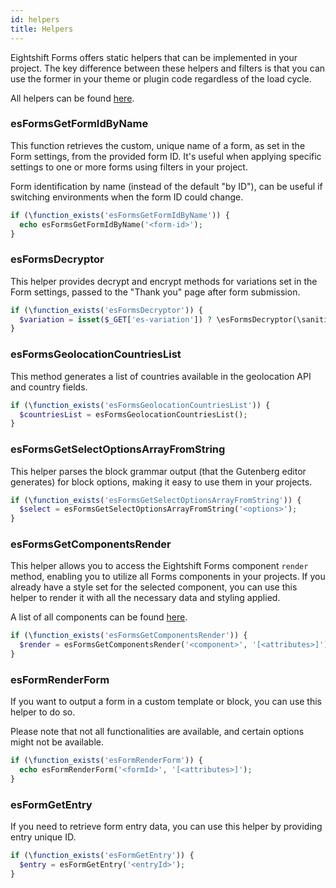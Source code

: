 ```yaml
---
id: helpers
title: Helpers
---
```


Eightshift Forms offers static helpers that can be implemented in your project. The key difference between these helpers and filters is that you can use the former in your theme or plugin code regardless of the load cycle.

All helpers can be found [here](https://github.com/infinum/eightshift-forms/blob/develop/src/Helpers/esForms.php).

### esFormsGetFormIdByName

This function retrieves the custom, unique name of a form, as set in the Form settings, from the provided form ID. It's useful when applying specific settings to one or more forms using filters in your project.

 Form identification by name (instead of the default "by ID"), can be useful if switching environments when the form ID could change.

```php
if (\function_exists('esFormsGetFormIdByName')) {
  echo esFormsGetFormIdByName('<form-id>');
}
```

### esFormsDecryptor

This helper provides decrypt and encrypt methods for variations set in the Form settings, passed to the "Thank you" page after form submission.

```php
if (\function_exists('esFormsDecryptor')) {
  $variation = isset($_GET['es-variation']) ? \esFormsDecryptor(\sanitize_text_field(\wp_unslash($_GET['es-variation']))) : '';
}
```

### esFormsGeolocationCountriesList

This method generates a list of countries available in the geolocation API and country fields.

```php
if (\function_exists('esFormsGeolocationCountriesList')) {
  $countriesList = esFormsGeolocationCountriesList();
}
```

### esFormsGetSelectOptionsArrayFromString

This helper parses the block grammar output (that the Gutenberg editor generates) for block options, making it easy to use them in your projects.

```php
if (\function_exists('esFormsGetSelectOptionsArrayFromString')) {
  $select = esFormsGetSelectOptionsArrayFromString('<options>');
}
```

### esFormsGetComponentsRender

This helper allows you to access the Eightshift Forms component `render` method, enabling you to utilize all Forms  components in your projects. If you already have a style set for the selected component, you can use this helper to render it with all the necessary data and styling applied.

A list of all components can be found [here](https://github.com/infinum/eightshift-forms/tree/develop/src/Blocks/components).

```php
if (\function_exists('esFormsGetComponentsRender')) {
  $render = esFormsGetComponentsRender('<component>', '[<attributes>]');
}
```

### esFormRenderForm

If you want to output a form in a custom template or block, you can use this helper to do so.

Please note that not all functionalities are available, and certain options might not be available.

```php
if (\function_exists('esFormRenderForm')) {
  echo esFormRenderForm('<formId>', '[<attributes>]');
}
```

### esFormGetEntry

If you need to retrieve form entry data, you can use this helper by providing entry unique ID.

```php
if (\function_exists('esFormGetEntry')) {
  $entry = esFormGetEntry('<entryId>');
}
```

